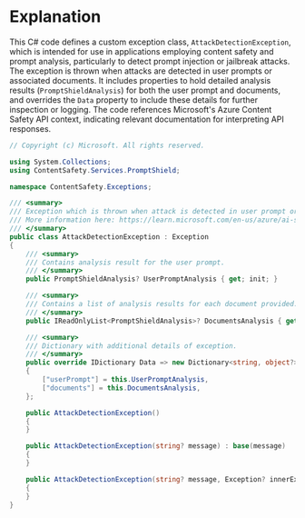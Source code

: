 # Explanation

This C# code defines a custom exception class, `AttackDetectionException`, which is intended for use in applications employing content safety and prompt analysis, particularly to detect prompt injection or jailbreak attacks. The exception is thrown when attacks are detected in user prompts or associated documents. It includes properties to hold detailed analysis results (`PromptShieldAnalysis`) for both the user prompt and documents, and overrides the `Data` property to include these details for further inspection or logging. The code references Microsoft's Azure Content Safety API context, indicating relevant documentation for interpreting API responses.

```csharp
// Copyright (c) Microsoft. All rights reserved.

using System.Collections;
using ContentSafety.Services.PromptShield;

namespace ContentSafety.Exceptions;

/// <summary>
/// Exception which is thrown when attack is detected in user prompt or documents.
/// More information here: https://learn.microsoft.com/en-us/azure/ai-services/content-safety/quickstart-jailbreak#interpret-the-api-response
/// </summary>
public class AttackDetectionException : Exception
{
    /// <summary>
    /// Contains analysis result for the user prompt.
    /// </summary>
    public PromptShieldAnalysis? UserPromptAnalysis { get; init; }

    /// <summary>
    /// Contains a list of analysis results for each document provided.
    /// </summary>
    public IReadOnlyList<PromptShieldAnalysis>? DocumentsAnalysis { get; init; }

    /// <summary>
    /// Dictionary with additional details of exception.
    /// </summary>
    public override IDictionary Data => new Dictionary<string, object?>()
    {
        ["userPrompt"] = this.UserPromptAnalysis,
        ["documents"] = this.DocumentsAnalysis,
    };

    public AttackDetectionException()
    {
    }

    public AttackDetectionException(string? message) : base(message)
    {
    }

    public AttackDetectionException(string? message, Exception? innerException) : base(message, innerException)
    {
    }
}
```
